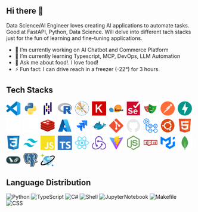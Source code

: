 ## Hi there 👋

Data Science/AI Engineer loves creating AI applications to automate tasks. Good at FastAPI, Python, Data Science. Will delve into different tach stacks just for the fun of learning and fine-tuning applications.

- 🔭 I’m currently working on AI Chatbot and Commerce Platform
- 🌱 I’m currently learning Typescript, MCP, DevOps, LLM Automation
- 💬 Ask me about food!. I love food!
- ⚡ Fun fact: I can drive reach in a freezer (-22°) for 3 hours.

## Tech Stacks
<div style="display:flex;flex-wrap:wrap;gap:8px;align-items:center">
  <a href="https://code.visualstudio.com/" target="_blank" rel="noopener noreferrer" title="VS Code">
    <img src="assets/icons/vscode.svg" alt="VS Code" width="38" height="38" style="max-width:100%;height:auto;display:block"/>
  </a>
  <a href="https://www.python.org/" target="_blank" rel="noopener noreferrer" title="Python">
    <img src="assets/icons/python.svg" alt="Python" width="38" height="38" style="max-width:100%;height:auto;display:block"/>
  </a>
  <a href="https://pandas.pydata.org/" target="_blank" rel="noopener noreferrer" title="Pandas">
    <img src="assets/icons/pandas.svg" alt="Pandas" width="38" height="38" style="max-width:100%;height:auto;display:block"/>
  </a>
  <a href="https://www.r-project.org/" target="_blank" rel="noopener noreferrer" title="R">
    <img src="assets/icons/r.svg" alt="R" width="38" height="38" style="max-width:100%;height:auto;display:block"/>
  </a>
  <a href="https://matplotlib.org/" target="_blank" rel="noopener noreferrer" title="Matplotlib">
    <img src="assets/icons/matplotlib.svg" alt="Matplotlib" width="38" height="38" style="max-width:100%;height:auto;display:block"/>
  </a>
  <a href="https://keras.io/" target="_blank" rel="noopener noreferrer" title="Keras">
    <img src="assets/icons/keras.svg" alt="Keras" width="38" height="38" style="max-width:100%;height:auto;display:block"/>
  </a>
  <a href="https://scikit-learn.org/" target="_blank" rel="noopener noreferrer" title="scikit-learn">
    <img src="assets/icons/scikitlearn.svg" alt="scikit-learn" width="38" height="38" style="max-width:100%;height:auto;display:block"/>
  </a>
  <a href="https://www.selenium.dev/" target="_blank" rel="noopener noreferrer" title="Selenium">
    <img src="assets/icons/selenium.svg" alt="Selenium" width="38" height="38" style="max-width:100%;height:auto;display:block"/>
  </a>
  <a href="https://playwright.dev/" target="_blank" rel="noopener noreferrer" title="Playwright">
    <img src="assets/icons/playwright.svg" alt="Playwright" width="38" height="38" style="max-width:100%;height:auto;display:block"/>
  </a>
  <a href="https://www.postman.com/" target="_blank" rel="noopener noreferrer" title="Postman">
    <img src="assets/icons/postman.svg" alt="Postman" width="38" height="38" style="max-width:100%;height:auto;display:block"/>
  </a>
  <a href="https://fastapi.tiangolo.com/" target="_blank" rel="noopener noreferrer" title="FastAPI">
    <img src="assets/icons/fastapi.svg" alt="FastAPI" width="38" height="38" style="max-width:100%;height:auto;display:block"/>
  </a>
  <a href="https://www.youtube.com/watch?v=dQw4w9WgXcQ" target="_blank" rel="noopener noreferrer" title="Dark Knight">
    <img src="assets/icons/batman.svg" alt="Dark Knight" width="38" height="38" style="max-width:100%;height:auto;display:block"/>
  </a>
  <a href="https://flask.palletsprojects.com/" target="_blank" rel="noopener noreferrer" title="Flask">
    <img src="assets/icons/flask.svg" alt="Flask" width="38" height="38" style="max-width:100%;height:auto;display:block"/>
  </a>
  <a href="https://redis.io/" target="_blank" rel="noopener noreferrer" title="Redis">
    <img src="assets/icons/redis.svg" alt="Redis" width="38" height="38" style="max-width:100%;height:auto;display:block"/>
  </a>
  <a href="https://azure.microsoft.com/" target="_blank" rel="noopener noreferrer" title="Azure">
    <img src="assets/icons/azure.svg" alt="Azure" width="38" height="38" style="max-width:100%;height:auto;display:block"/>
  </a>
  <a href="https://www.atlassian.com/software/jira" target="_blank" rel="noopener noreferrer" title="Jira">
    <img src="assets/icons/jira.svg" alt="Jira" width="38" height="38" style="max-width:100%;height:auto;display:block"/>
  </a>
  <a href="https://www.docker.com/" target="_blank" rel="noopener noreferrer" title="Docker">
    <img src="assets/icons/docker.svg" alt="Docker" width="38" height="38" style="max-width:100%;height:auto;display:block"/>
  </a>
  <a href="https://git-scm.com/" target="_blank" rel="noopener noreferrer" title="Git">
    <img src="assets/icons/git.svg" alt="Git" width="38" height="38" style="max-width:100%;height:auto;display:block"/>
  </a>
  <a href="https://github.com/" target="_blank" rel="noopener noreferrer" title="GitHub">
    <img src="assets/icons/github.svg" alt="GitHub" width="38" height="38" style="max-width:100%;height:auto;display:block"/>
  </a>
  <a href="https://github.com/features/actions" target="_blank" rel="noopener noreferrer" title="GitHub Actions">
    <img src="assets/icons/githubactions.svg" alt="GitHub Actions" width="38" height="38" style="max-width:100%;height:auto;display:block"/>
  </a>
  <a href="https://ubuntu.com/" target="_blank" rel="noopener noreferrer" title="Ubuntu">
    <img src="assets/icons/ubuntu.svg" alt="Ubuntu" width="38" height="38" style="max-width:100%;height:auto;display:block"/>
  </a>
  <a href="https://developer.mozilla.org/en-US/docs/Web/HTML" target="_blank" rel="noopener noreferrer" title="HTML5">
    <img src="assets/icons/html5.svg" alt="HTML5" width="38" height="38" style="max-width:100%;height:auto;display:block"/>
  </a>
  <a href="https://developer.mozilla.org/en-US/docs/Web/CSS" target="_blank" rel="noopener noreferrer" title="CSS3">
    <img src="assets/icons/css3.svg" alt="CSS3" width="38" height="38" style="max-width:100%;height:auto;display:block"/>
  </a>
  <a href="https://tailwindcss.com/" target="_blank" rel="noopener noreferrer" title="Tailwind CSS">
    <img src="assets/icons/tailwindcss.svg" alt="Tailwind CSS" width="38" height="38" style="max-width:100%;height:auto;display:block"/>
  </a>
  <a href="https://developer.mozilla.org/en-US/docs/Web/JavaScript" target="_blank" rel="noopener noreferrer" title="JavaScript">
    <img src="assets/icons/javascript.svg" alt="JavaScript" width="38" height="38" style="max-width:100%;height:auto;display:block"/>
  </a>
  <a href="https://www.typescriptlang.org/" target="_blank" rel="noopener noreferrer" title="TypeScript">
    <img src="assets/icons/typescript.svg" alt="TypeScript" width="38" height="38" style="max-width:100%;height:auto;display:block"/>
  </a>
  <a href="https://react.dev/" target="_blank" rel="noopener noreferrer" title="React">
    <img src="assets/icons/react.svg" alt="React" width="38" height="38" style="max-width:100%;height:auto;display:block"/>
  </a>
  <a href="https://redux.js.org/" target="_blank" rel="noopener noreferrer" title="Redux">
    <img src="assets/icons/redux.svg" alt="Redux" width="38" height="38" style="max-width:100%;height:auto;display:block"/>
  </a>
  <a href="https://vitejs.dev/" target="_blank" rel="noopener noreferrer" title="Vite">
    <img src="assets/icons/vite.svg" alt="Vite" width="38" height="38" style="max-width:100%;height:auto;display:block"/>
  </a>
  <a href="https://nodejs.org/" target="_blank" rel="noopener noreferrer" title="Node.js">
    <img src="assets/icons/nodejs.svg" alt="Node.js" width="38" height="38" style="max-width:100%;height:auto;display:block"/>
  </a>
  <a href="https://www.npmjs.com/" target="_blank" rel="noopener noreferrer" title="npm">
    <img src="assets/icons/npm.svg" alt="npm" width="38" height="38" style="max-width:100%;height:auto;display:block"/>
  </a>
  <a href="https://mui.com/" target="_blank" rel="noopener noreferrer" title="MUI (Material UI)">
    <img src="assets/icons/mui.svg" alt="MUI" width="38" height="38" style="max-width:100%;height:auto;display:block"/>
  </a>
  <a href="https://www.mongodb.com/" target="_blank" rel="noopener noreferrer" title="MongoDB">
    <img src="assets/icons/mongodb.svg" alt="MongoDB" width="38" height="38" style="max-width:100%;height:auto;display:block"/>
  </a>
  <a href="https://www.langchain.com/" target="_blank" rel="noopener noreferrer" title="LangChain">
    <img src="assets/icons/langchain.svg" alt="Langchain" width="38" height="38" style="max-width:100%;height:auto;display:block"/>
  </a>
  <a href="https://www.postgresql.org/" target="_blank" rel="noopener noreferrer" title="PostgreSQL">
    <img src="assets/icons/postgreSQL.svg" alt="PostgreSQL" width="38" height="38" style="max-width:100%;height:auto;display:block"/>
  </a>
  <a href="https://azure.microsoft.com/en-us/products/cosmos-db" target="_blank" rel="noopener noreferrer" title="CosmosDB">
    <img src="assets/icons/cosmosdb.svg" alt="CosmosDB" width="38" height="38" style="max-width:100%;height:auto;display:block"/>
  </a>
</div>

## Language Distribution

![Python](https://img.shields.io/badge/Python-47%25-blue)
![TypeScript](https://img.shields.io/badge/TypeScript-33%25-blue)
![C#](https://img.shields.io/badge/C%23-7%25-blue)
![Shell](https://img.shields.io/badge/Shell-3%25-blue)
![JupyterNotebook](https://img.shields.io/badge/JupyterNotebook-3%25-blue)
![Makefile](https://img.shields.io/badge/Makefile-1%25-blue)
![CSS](https://img.shields.io/badge/CSS-1%25-blue)
